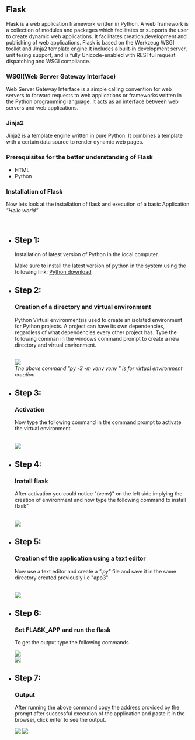 <h2> Flask</h2>
<p> Flask is a web application framework written in Python. A web framework is a collection of modules and packeges which facilitates or supports the user to create dynamic web applications.
It facilitates creation,development and publishing of web applications. Flask is based on the Werkzeug WSGI toolkit and Jinja2 template engine.It includes a built-in development server, unit tesing support, and is fully Unicode-enabled with RESTful request dispatching and WSGI compliance.</p>
<h3> WSGI(Web Server Gateway Interface)</h3>
<p> Web Server Gateway Interface is a simple calling convention for web servers to forward requests to web applications or frameworks written in the Python programming language.
 It acts as an interface between web servers and web applications.</p>
 <h3>Jinja2</h3>
 <p>Jinja2 is a template engine written in pure Python. It combines a template with a certain data source to render dynamic web pages.</p>
 <h3> Prerequisites for the better understanding of Flask</h3>
 <ul><li>HTML</li><li>Python</li></ul>
 <h3> Installation of Flask</h3>
 <p> Now lets look at the installation of flask and execution of a basic Application <i>"Hello world"</i></p><br>
 <ul><li><h2>Step 1:</h2> Installation of latest version of Python in the local computer.<br>
 <p> Make sure to install the  latest  version of python in the system using the following link: <a href="https://www.python.org/downloads/windows/">Python download</a></p>
 
 <li><h2>Step 2:</h2><h3>Creation of a directory and virtual environment</h3>
 <p> Python Virtual environmentsis used to create an isolated environment for Python projects. A project can have its own dependencies, regardless of what 
 dependencies every other project has. Type the following comman in the windows command prompt to create a new directory and virtual environment. </p><br>
  <img src="direnv.png"/><br>
  <i>The above command "py -3 -m venv venv " is for virtual environment creation</i><br>
 
 <li><h2>Step 3:</h2><h3> Activation</h3>
   <p> Now type the following command in the command prompt to activate the virtual environment.</p><br>
   <img src="activate.png"/><br>
 
  <li><h2>Step 4:</h2><h3> Install flask</h3> 
   <p> After activation you could notice "(venv)" on the left side implying the creation of environment and now type the following command to install flask"</p><br>
  <img src="pipinstallflask (2).png"/><br>
  
  
   <li><h2>Step 5:</h2><h3>Creation of the application using a text editor</h3>
    <p> Now use a text editor and create a <i>".py"</i> file and save it in the same directory created previously i.e "app3"</p><br>
 <img src="textedit1.png"/><br>
 
   <li><h2>Step 6:</h2><h3>Set FLASK_APP and run the flask</h3>
 <p> To get the output type the following commands</p>
 <img src="setfla.png"/><br>
 <img src="flarun.png"/><br>
 
 <li><h2>Step 7:</h2><h3>Output</h3>
 <p> After running the above command copy the address provided by the prompt after successful execution of the application and paste it in the browser, click enter to see the output.</p>
 <img src="serv.png"/>
 <img src="output.png"/>
     
 
 
 
    
   
 
 
 
